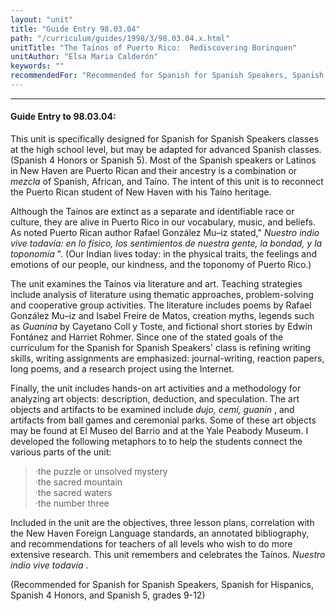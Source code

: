 ```yaml
---
layout: "unit"
title: "Guide Entry 98.03.04"
path: "/curriculum/guides/1998/3/98.03.04.x.html"
unitTitle: "The Taínos of Puerto Rico:  Rediscovering Borinquen"
unitAuthor: "Elsa Maria Calderón"
keywords: ""
recommendedFor: "Recommended for Spanish for Spanish Speakers, Spanish for Hispanics, Spanish 4 Honors, and Spanish 5, grades 9-12"
---
```

<body>
<hr/>
<h4>
Guide Entry to 98.03.04:
</h4>
This unit is specifically designed for Spanish for Spanish Speakers classes at the high school level, but may be adapted for advanced Spanish classes. (Spanish 4 Honors or Spanish 5). Most of the Spanish speakers or Latinos in New Haven are Puerto Rican and their ancestry is a combination or
<i>
mezcla
</i>
of Spanish, African, and Taíno. The intent of this unit is to reconnect the Puerto Rican student of New Haven with his Taíno heritage.
<p>
Although the Taínos are extinct as a separate and identifiable race or culture, they are alive in Puerto Rico in our vocabulary, music, and beliefs. As noted Puerto Rican author Rafael González Mu–iz stated,"
<i>
Nuestro indio vive todavía: en lo físico, los sentimientos de nuestra gente, la bondad, y la toponomía
</i>
".  (Our Indian lives today: in the physical traits, the feelings and emotions of our people, our kindness, and the toponomy of Puerto Rico.)
</p>
<p>
The unit examines the Taínos via literature and art. Teaching strategies include analysis of literature using  thematic approaches, problem-solving and  cooperative group activities. The literature includes poems by Rafael González Mu–iz and Isabel Freire de Matos, creation myths, legends such as
<i>
Guanina
</i>
by Cayetano Coll y Toste, and fictional short stories by Edwin Fontánez and Harriet Rohmer.  Since one of the stated goals of the curriculum for the Spanish for Spanish Speakers' class is refining  writing skills, writing assignments are emphasized: journal-writing, reaction papers, long poems, and a research project using the Internet.
</p>
<p>
Finally, the unit includes hands-on art activities and a methodology for analyzing art objects: description, deduction, and speculation. The art objects and artifacts to be examined include
<i>
dujo, cemí, guanín
</i>
, and artifacts from ball games and ceremonial parks. Some of these art objects may be found at El Museo del Barrio and at the Yale Peabody Museum. I developed the following metaphors to to help the students connect the various parts of the unit:
</p>
<blockquote>
<dl>
<dt>
·the puzzle or unsolved mystery
<dt>
·the sacred mountain
<dt>
·the sacred waters
<dt>
·the number three
</dt>
</dt>
</dt>
</dt>
</dl>
</blockquote>
Included in the unit are the objectives, three lesson plans, correlation with the New Haven Foreign Language standards, an annotated bibliography,  and recommendations for teachers of all levels who wish to do more extensive research. This unit remembers and celebrates the Taínos.
<i>
Nuestro indio vive todavía
</i>
.
<p>
(Recommended for Spanish for Spanish Speakers, Spanish for Hispanics, Spanish 4 Honors, and Spanish 5, grades 9-12)
</p>
</body>